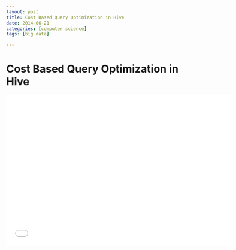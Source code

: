 ```yaml
---
layout: post
title: Cost Based Query Optimization in Hive
date: 2014-06-21
categories: [computer science]
tags: [big data]

---
```



# Cost Based Query Optimization in Hive


<iframe width="600" height="400" src="//www.youtube.com/embed/vpG5noIbEFs" frameborder="0" allowfullscreen></iframe>